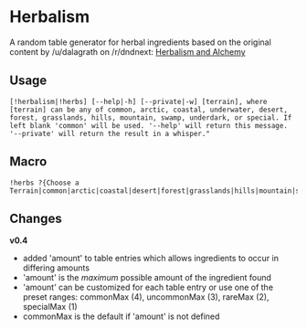 # Herbalism

A random table generator for herbal ingredients based on the original content by /u/dalagrath on /r/dndnext: [Herbalism and Alchemy](https://www.reddit.com/r/dndnext/comments/3w1log/5e_herbalism_alchemy_v12_updates_fanmade/)

## Usage

```
[!herbalism|!herbs] [--help|-h] [--private|-w] [terrain], where [terrain] can be any of common, arctic, coastal, underwater, desert, forest, grasslands, hills, mountain, swamp, underdark, or special. If left blank 'common' will be used. '--help' will return this message. '--private' will return the result in a whisper."
```

## Macro

```
!herbs ?{Choose a Terrain|common|arctic|coastal|desert|forest|grasslands|hills|mountain|swamp|underdark|underwater|special}
```

## Changes

**v0.4**

- added 'amount' to table entries which allows ingredients to occur in differing amounts
- 'amount' is the *maximum* possible amount of the ingredient found
- 'amount' can be customized for each table entry or use one of the preset ranges: commonMax (4), uncommonMax (3), rareMax (2), specialMax (1)
- commonMax is the default if 'amount' is not defined
